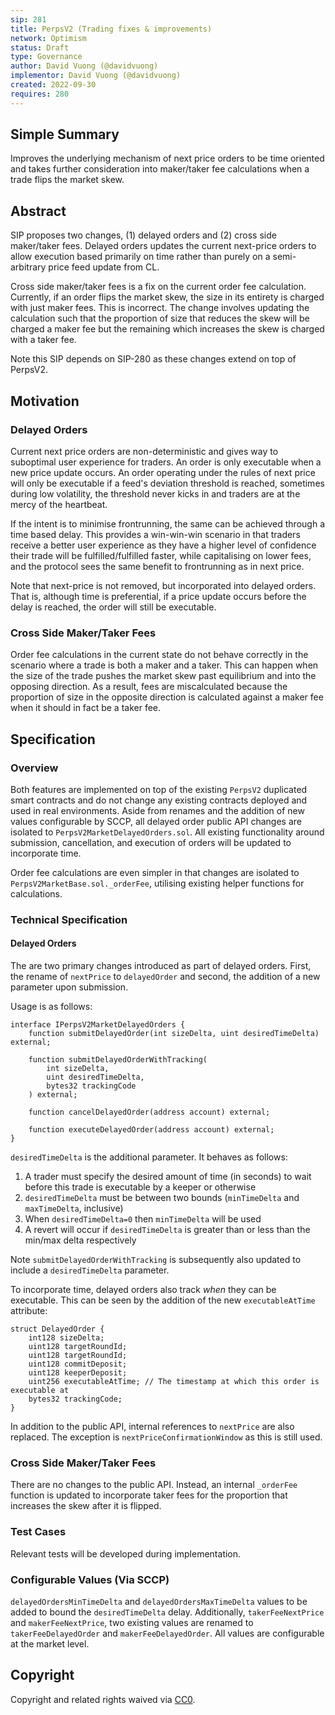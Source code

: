 ```yaml
---
sip: 281
title: PerpsV2 (Trading fixes & improvements)
network: Optimism
status: Draft
type: Governance
author: David Vuong (@davidvuong)
implementor: David Vuong (@davidvuong)
created: 2022-09-30
requires: 280
---
```


## Simple Summary

Improves the underlying mechanism of next price orders to be time oriented and takes further consideration into maker/taker fee calculations when a trade flips the market skew.

## Abstract

SIP proposes two changes, (1) delayed orders and (2) cross side maker/taker fees. Delayed orders updates the current next-price orders to allow execution based primarily on time rather than purely on a semi-arbitrary price feed update from CL.

Cross side maker/taker fees is a fix on the current order fee calculation. Currently, if an order flips the market skew, the size in its entirety is charged with just maker fees. This is incorrect. The change involves updating the calculation such that the proportion of size that reduces the skew will be charged a maker fee but the remaining which increases the skew is charged with a taker fee.

Note this SIP depends on SIP-280 as these changes extend on top of PerpsV2.

## Motivation

### Delayed Orders

Current next price orders are non-deterministic and gives way to suboptimal user experience for traders. An order is only executable when a new price update occurs. An order operating under the rules of next price will only be executable if a feed's deviation threshold is reached, sometimes during low volatility, the threshold never kicks in and traders are at the mercy of the heartbeat.

If the intent is to minimise frontrunning, the same can be achieved through a time based delay. This provides a win-win-win scenario in that traders receive a better user experience as they have a higher level of confidence their trade will be fulfilled/fulfilled faster, while capitalising on lower fees, and the protocol sees the same benefit to frontrunning as in next price.

Note that next-price is not removed, but incorporated into delayed orders. That is, although time is preferential, if a price update occurs before the delay is reached, the order will still be executable.

### Cross Side Maker/Taker Fees

Order fee calculations in the current state do not behave correctly in the scenario where a trade is both a maker and a taker. This can happen when the size of the trade pushes the market skew past equilibrium and into the opposing direction. As a result, fees are miscalculated because the proportion of size in the opposite direction is calculated against a maker fee when it should in fact be a taker fee.

## Specification

### Overview

Both features are implemented on top of the existing `PerpsV2` duplicated smart contracts and do not change any existing contracts deployed and used in real environments. Aside from renames and the addition of new values configurable by SCCP, all delayed order public API changes are isolated to `PerpsV2MarketDelayedOrders.sol`. All existing functionality around submission, cancellation, and execution of orders will be updated to incorporate time.

Order fee calculations are even simpler in that changes are isolated to `PerpsV2MarketBase.sol._orderFee`, utilising existing helper functions for calculations.

### Technical Specification

#### Delayed Orders

The are two primary changes introduced as part of delayed orders. First, the rename of `nextPrice` to `delayedOrder` and second, the addition of a new parameter upon submission.

Usage is as follows:

```solidity
interface IPerpsV2MarketDelayedOrders {
    function submitDelayedOrder(int sizeDelta, uint desiredTimeDelta) external;

    function submitDelayedOrderWithTracking(
        int sizeDelta,
        uint desiredTimeDelta,
        bytes32 trackingCode
    ) external;

    function cancelDelayedOrder(address account) external;

    function executeDelayedOrder(address account) external;
}
```

`desiredTimeDelta` is the additional parameter. It behaves as follows:

1. A trader must specify the desired amount of time (in seconds) to wait before this trade is executable by a keeper or otherwise
1. `desiredTimeDelta` must be between two bounds (`minTimeDelta` and `maxTimeDelta`, inclusive)
1. When `desiredTimeDelta=0` then `minTimeDelta` will be used
1. A revert will occur if `desiredTimeDelta` is greater than or less than the min/max delta respectively

Note `submitDelayedOrderWithTracking` is subsequently also updated to include a `desiredTimeDelta` parameter.

To incorporate time, delayed orders also track _when_ they can be executable. This can be seen by the addition of the new `executableAtTime` attribute:

```solidity
struct DelayedOrder {
    int128 sizeDelta;
    uint128 targetRoundId;
    uint128 targetRoundId;
    uint128 commitDeposit;
    uint128 keeperDeposit;
    uint256 executableAtTime; // The timestamp at which this order is executable at
    bytes32 trackingCode;
}
```

In addition to the public API, internal references to `nextPrice` are also replaced. The exception is `nextPriceConfirmationWindow` as this is still used.

### Cross Side Maker/Taker Fees

There are no changes to the public API. Instead, an internal `_orderFee` function is updated to incorporate taker fees for the proportion that increases the skew after it is flipped.

### Test Cases

Relevant tests will be developed during implementation.

### Configurable Values (Via SCCP)

`delayedOrdersMinTimeDelta` and `delayedOrdersMaxTimeDelta` values to be added to bound the `desiredTimeDelta` delay. Additionally, `takerFeeNextPrice` and `makerFeeNextPrice`, two existing values are renamed to `takerFeeDelayedOrder` and `makerFeeDelayedOrder`. All values are configurable at the market level.

## Copyright

Copyright and related rights waived via [CC0](https://creativecommons.org/publicdomain/zero/1.0/).
